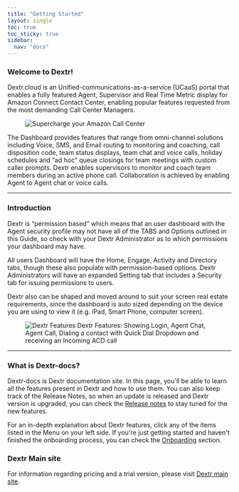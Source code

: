 ```yaml
---
title: "Getting Started"
layout: single
toc: true
toc_sticky: true
sidebar:
  nav: "docs"
---
```


### Welcome to Dextr! 

Dextr.cloud is an Unified-communications-as-a-service (UCaaS) portal that enables a fully featured Agent, Supervisor and Real Time Metric display for Amazon Connect Contact Center, enabling popular features requested from the most demanding Call Center Managers.

<figure>
   <img src="{{ '/assets/images/supercharge.png' }}" alt="Supercharge your Amazon Call Center">
</figure>

 The Dashboard provides features that range from omni-channel solutions including Voice, SMS, and Email routing to monitoring and coaching, call disposition code, team status displays, team chat and voice calls, holiday schedules and “ad hoc” queue closings for team meetings with custom caller prompts. Dextr enables supervisors to monitor and coach team members during an active phone call.  Collaboration is achieved by enabling Agent to Agent chat or voice calls. 

 - - - -

### Introduction

Dextr is “permission based” which means that an user dashboard with the Agent security profile may not have all of the TABS and Options outlined in this Guide, so check with your Dextr Administrator as to which permissions your dashboard may have.  

All users Dashboard will have the Home, Engage, Activity and Directory tabs, though these also populate with permission-based options. Dextr Administrators will have an expanded Setting tab that includes a Security tab for issuing permissions to users. 

Dextr also can be shaped and moved around to suit your screen real estate requirements, since the dashboard is auto sized depending on the device you are using to view it (e.g. iPad, Smart Phone, computer screen).   

<figure>
   <img src="{{ '/assets/images/dextr-features.gif' }}" alt="Dextr Features">
   <span>Dextr Features: Showing Login, Agent Chat, Agent Call, Dialing a contact with Quick Dial Dropdown and receiving an Incoming ACD call</span>
</figure>


- - - -

### What is Dextr-docs?

Dextr-docs is Dextr documentation site. In this page, you'll be able to learn all the features present in Dextr and how to use them. You can also keep track of the Release Notes, so when an update is released and Dextr version is upgraded, you can check the [Release notes](/release-notes/) to stay tuned for the new features.

For an in-depth explanation about Dextr features, click any of the items listed in the Menu on your left side. If you're just getting started and haven't finished the onboarding process, you can check the [Onboarding](/onboarding/) section. 

### Dextr Main site

For information regarding pricing and a trial version, please visit [Dextr main site](https://dextr.cloud).